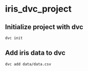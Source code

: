 # iris_dvc_project

## Initialize project with dvc
```dvc init```


## Add iris data to dvc
```dvc add data/data.csv```

